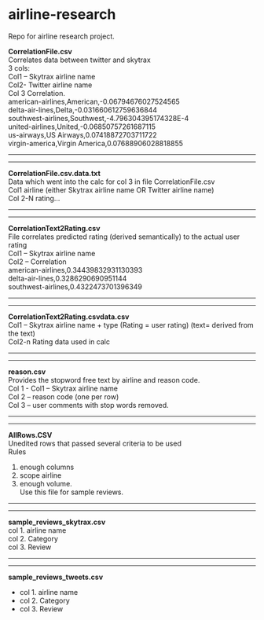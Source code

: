 # airline-research

Repo for airline research project.

**CorrelationFile.csv**  
Correlates data between twitter and skytrax  
3 cols:  
Col1 – Skytrax airline name  
Col2- Twitter airline name  
Col 3 Correlation.   
american-airlines,American,-0.06794676027524565  
delta-air-lines,Delta,-0.031660612759636844  
southwest-airlines,Southwest,-4.796304395174328E-4  
united-airlines,United,-0.06850757261687115  
us-airways,US Airways,0.07418872703711722  
virgin-america,Virgin America,0.07688906028818855  
*********************************************************************
*********************************************************************
**CorrelationFile.csv.data.txt**  
Data which went into the calc for col 3 in file CorrelationFile.csv  
Col1 airline (either Skytrax airline name OR Twitter airline name)  
Col 2-N rating…  

*********************************************************************
*********************************************************************
**CorrelationText2Rating.csv**  
File correlates predicted rating (derived semantically) to the actual user rating  
Col1 – Skytrax airline name  
Col2 – Correlation  
american-airlines,0.34439832931130393  
delta-air-lines,0.3286290690951144  
southwest-airlines,0.4322473701396349  
*********************************************************************
*********************************************************************
**CorrelationText2Rating.csvdata.csv**  
Col1 – Skytrax airline name + type (Rating = user rating) (text= derived from the text)  
Col2-n Rating data used in calc  
*********************************************************************
********************************************************************* 
**reason.csv**  
Provides the stopword free text by airline and reason code.  
Col 1 - Col1 – Skytrax airline name    
Col 2 – reason code (one per row)  
Col 3 – user comments with stop words removed.  
*********************************************************************
*********************************************************************
**AllRows.CSV**  
Unedited rows that passed several criteria to be used   
Rules   
1.	enough columns  
2.	scope airline  
3.	enough volume.  
Use this file for sample reviews.  


*********************************************************************
*********************************************************************
**sample_reviews_skytrax.csv**  
col 1. airline name  
col 2. Category  
col 3. Review  

*********************************************************************
*********************************************************************
**sample_reviews_tweets.csv**  
* col 1. airline name   
* col 2. Category  
* col 3. Review  



